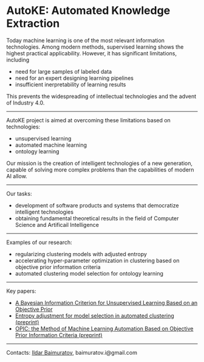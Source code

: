 <h1>AutoKE: Automated Knowledge Extraction</h1>

Today machine learning is one of the most relevant information technologies. Among modern methods, supervised learning shows the highest practical applicability. However, it has significant limitations, including</p>
<ul>
  <li>need for large samples of labeled data</li>
  <li>need for an expert designing learning pipelines</li>
  <li>insufficient inerpretability of learning results</li>
</ul>
This prevents the widespreading of intellectual technologies and the advent of Industry 4.0.
<hr>
  
<p>AutoKE project is aimed at overcoming these limitations based on technologies:</p>
<ul>
  <li>unsupervised learning</li>
  <li>automated machine learning</li>
  <li>ontology learning</li>
</ul>
Our mission is the creation of intelligent technologies of a new generation, capable of solving more complex problems than the capabilities of modern AI allow.
<hr>

<p>Our tasks:</p>
<ul>
  <li>development of software products and systems that democratize intelligent technologies</li>
  <li>obtaining fundamental theoretical results in the field of Computer Science and Artificail Intelligence</li>
</ul>
<hr>

<p>Examples of our research:</p>
<ul>
  <li>regularizing clustering models with adjusted entropy</li>
  <li>accelerating hyper-parameter optimization in clustering based on objective prior information criteria</li>
  <li>automated clustering model selection for ontology learning</li>
</ul>
<hr>

<p>Key papers:</p>
<ul>
  <li><a href="https://link.springer.com/chapter/10.1007/978-3-030-24289-3_52">A Bayesian Information Criterion for Unsupervised Learning Based on an Objective Prior</a></li>
  <li><a href="https://raw.githubusercontent.com/ldrbmrtv/AutoKE/master/AdjustedEntropy/adjusted_entropy.pdf">Entropy adjustment for model selection in automated clustering (preprint)</a></li>
  <li><a href="https://raw.githubusercontent.com/ldrbmrtv/AutoKE/master/OPIC/opic.pdf">OPIC: the Method of Machine Learning Automation Based on Objective Prior Information Criteria (preprint)</a></li>
</ul>
<hr>

<p>Contacts: <a href="https://scholar.google.com/citations?user=aG08GegAAAAJ&hl=en">Ildar Baimuratov</a>, baimuratov.i@gmail.com</p>
